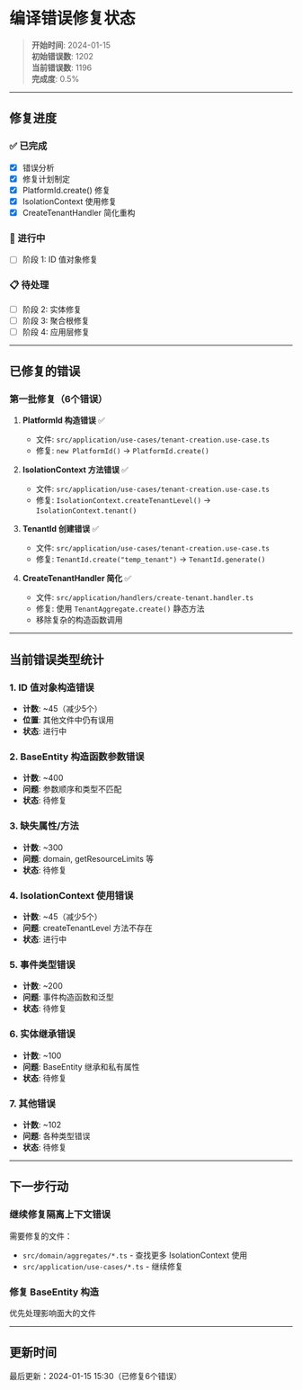 # 编译错误修复状态

> **开始时间**: 2024-01-15  
> **初始错误数**: 1202  
> **当前错误数**: 1196  
> **完成度**: 0.5%

---

## 修复进度

### ✅ 已完成

- [x] 错误分析
- [x] 修复计划制定
- [x] PlatformId.create() 修复
- [x] IsolationContext 使用修复
- [x] CreateTenantHandler 简化重构

### 🔄 进行中

- [ ] 阶段 1: ID 值对象修复

### 📋 待处理

- [ ] 阶段 2: 实体修复
- [ ] 阶段 3: 聚合根修复
- [ ] 阶段 4: 应用层修复

---

## 已修复的错误

### 第一批修复（6个错误）

1. **PlatformId 构造错误** ✅
   - 文件: `src/application/use-cases/tenant-creation.use-case.ts`
   - 修复: `new PlatformId()` → `PlatformId.create()`

2. **IsolationContext 方法错误** ✅
   - 文件: `src/application/use-cases/tenant-creation.use-case.ts`
   - 修复: `IsolationContext.createTenantLevel()` → `IsolationContext.tenant()`

3. **TenantId 创建错误** ✅
   - 文件: `src/application/use-cases/tenant-creation.use-case.ts`
   - 修复: `TenantId.create("temp_tenant")` → `TenantId.generate()`

4. **CreateTenantHandler 简化** ✅
   - 文件: `src/application/handlers/create-tenant.handler.ts`
   - 修复: 使用 `TenantAggregate.create()` 静态方法
   - 移除复杂的构造函数调用

---

## 当前错误类型统计

### 1. ID 值对象构造错误

- **计数**: ~45（减少5个）
- **位置**: 其他文件中仍有误用
- **状态**: 进行中

### 2. BaseEntity 构造函数参数错误

- **计数**: ~400
- **问题**: 参数顺序和类型不匹配
- **状态**: 待修复

### 3. 缺失属性/方法

- **计数**: ~300
- **问题**: domain, getResourceLimits 等
- **状态**: 待修复

### 4. IsolationContext 使用错误

- **计数**: ~45（减少5个）
- **问题**: createTenantLevel 方法不存在
- **状态**: 进行中

### 5. 事件类型错误

- **计数**: ~200
- **问题**: 事件构造函数和泛型
- **状态**: 待修复

### 6. 实体继承错误

- **计数**: ~100
- **问题**: BaseEntity 继承和私有属性
- **状态**: 待修复

### 7. 其他错误

- **计数**: ~102
- **问题**: 各种类型错误
- **状态**: 待修复

---

## 下一步行动

### 继续修复隔离上下文错误

需要修复的文件：

- `src/domain/aggregates/*.ts` - 查找更多 IsolationContext 使用
- `src/application/use-cases/*.ts` - 继续修复

### 修复 BaseEntity 构造

优先处理影响面大的文件

---

## 更新时间

最后更新：2024-01-15 15:30（已修复6个错误）
